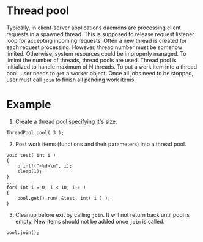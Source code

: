 # Thread pool

Typically, in client-server applications daemons are processing client requests in a spawned thread. This is supposed to release request listener loop for accepting incoming requests. Often a new thread is created for each request processing. However, thread number must be somehow limited. Otherwise, system resources could be improperly managed. To limimt the number of threads, thread pools are used.
Thread pool is initialized to handle maximum of N threads. To put a work item into a thread pool, user needs to `get` a worker object.
Once all jobs need to be stopped, user must call `join` to finish all pending work items.

# Example
1) Create a thread pool specifying it's size.
```
ThreadPool pool( 3 );
```
2) Post work items (functions and their parameters) into a thread pool.
```
void test( int i )
{
	printf("<%d>\n", i);
	sleep(1);
}
...
for( int i = 0; i < 10; i++ )
{
    pool.get().run( &test, int( i ) );
}
```
3) Cleanup before exit by calling `join`. It will not return back until pool is empty. New items should not be added once `join` is called.
```
pool.join();
```
